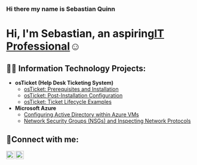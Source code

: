 ### Hi there my name is Sebastian Quinn

<h1>Hi, I'm Sebastian, an aspiring<a href="https://linkedin.com/in/sebastian-quinn-64bb0925b/">IT Professional</a>☺</h1>

<h2>👨‍💻 Information Technology Projects:</h2>

- <b>osTicket (Help Desk Ticketing System)</b>
  - [osTicket: Prerequisites and Installation](https://github.com/seabass27/osticket-prereqs)
  - [osTicket: Post-Installation Configuration](https://github.com/seabass27/post-install-config)
  - [osTicket: Ticket Lifecycle Examples](https://github.com/seabass27/ticket-lifecycle)
- <b>Microsoft Azure</b>
  - [Configuring Active Directory within Azure VMs](https://github.com/seabass27/configure-ad)
  - [Network Security Groups (NSGs) and Inspecting Network Protocols](https://github.com/seabass27/azure-network-protocols)

<h2>🤳Connect with me:</h2>


[<img align="left" alt="Sebastian | LinkedIn" width="22px" src="https://cdn.jsdelivr.net/npm/simple-icons@v3/icons/linkedin.svg" />][linkedin]
[<img align="left" alt="Sebastian | Instagram" width="22px" src="https://cdn.jsdelivr.net/npm/simple-icons@v3/icons/instagram.svg" />][instagram]


[instagram]: https://www.instagram.com/s_quinn12
[linkedin]: https://linkedin.com/in/sebastian-quinn-64bb0925b/

